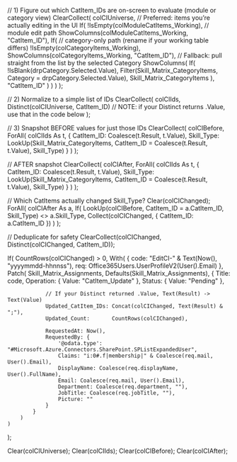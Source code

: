 // 1) Figure out which CatItem_IDs are on-screen to evaluate (module or category view)
ClearCollect(
    colCIUniverse,
    // Preferred: items you’re actually editing in the UI
    If(
        !IsEmpty(colModuleCatItems_Working),                     // module edit path
        ShowColumns(colModuleCatItems_Working, "CatItem_ID"),
        If(                                                     // category-only path (rename if your working table differs)
            !IsEmpty(colCategoryItems_Working),
            ShowColumns(colCategoryItems_Working, "CatItem_ID"),
            // Fallback: pull straight from the list by the selected Category
            ShowColumns(
                If(
                    !IsBlank(drpCategory.Selected.Value),
                    Filter(Skill_Matrix_CategoryItems, Category = drpCategory.Selected.Value),
                    Skill_Matrix_CategoryItems
                ),
                "CatItem_ID"
            )
        )
    )
);

// 2) Normalize to a simple list of IDs
ClearCollect(
    colCIIds,
    Distinct(colCIUniverse, CatItem_ID)   // NOTE: if your Distinct returns .Value, use that in the code below
);

// 3) Snapshot BEFORE values for just those IDs
ClearCollect(
    colCIBefore,
    ForAll(
        colCIIds As t,
        {
            CatItem_ID: Coalesce(t.Result, t.Value),
            Skill_Type: LookUp(Skill_Matrix_CategoryItems, CatItem_ID = Coalesce(t.Result, t.Value), Skill_Type)
        }
    )
);




// AFTER snapshot
ClearCollect(
    colCIAfter,
    ForAll(
        colCIIds As t,
        {
            CatItem_ID: Coalesce(t.Result, t.Value),
            Skill_Type: LookUp(Skill_Matrix_CategoryItems, CatItem_ID = Coalesce(t.Result, t.Value), Skill_Type)
        }
    )
);

// Which CatItems actually changed Skill_Type?
Clear(colCIChanged);
ForAll(
    colCIAfter As a,
    If(
        LookUp(colCIBefore, CatItem_ID = a.CatItem_ID, Skill_Type) <> a.Skill_Type,
        Collect(colCIChanged, { CatItem_ID: a.CatItem_ID })
    )
);

// Deduplicate for safety
ClearCollect(colCIChanged, Distinct(colCIChanged, CatItem_ID));





If(
    CountRows(colCIChanged) > 0,
    With(
        {
            code: "EditCI-" & Text(Now(), "yyyymmdd-hhnnss"),
            req:  Office365Users.UserProfileV2(User().Email)
        },
        Patch(
            Skill_Matrix_Assignments,
            Defaults(Skill_Matrix_Assignments),
            {
                Title: code,
                Operation: { Value: "CatItem_Update" },
                Status:    { Value: "Pending" },

                // If your Distinct returned .Value, Text(Result) -> Text(Value)
                Updated_CatItem_IDs: Concat(colCIChanged, Text(Result) & ";"),
                Updated_Count:       CountRows(colCIChanged),

                RequestedAt: Now(),
                RequestedBy: {
                    '@odata.type': "#Microsoft.Azure.Connectors.SharePoint.SPListExpandedUser",
                    Claims: "i:0#.f|membership|" & Coalesce(req.mail, User().Email),
                    DisplayName: Coalesce(req.displayName, User().FullName),
                    Email: Coalesce(req.mail, User().Email),
                    Department: Coalesce(req.department, ""),
                    JobTitle: Coalesce(req.jobTitle, ""),
                    Picture: ""
                }
            }
        )
    )
);





Clear(colCIUniverse);
Clear(colCIIds);
Clear(colCIBefore);
Clear(colCIAfter);
